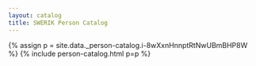 ```yaml
---
layout: catalog
title: SWERIK Person Catalog
---
```

{% assign p = site.data._person-catalog.i-8wXxnHnnptRtNwUBmBHP8W %}
{% include person-catalog.html p=p %}

